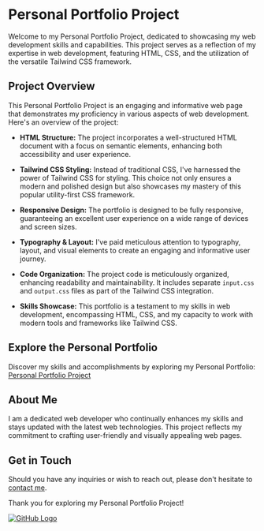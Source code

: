# Personal Portfolio Project

Welcome to my Personal Portfolio Project, dedicated to showcasing my web development skills and capabilities. This project serves as a reflection of my expertise in web development, featuring HTML, CSS, and the utilization of the versatile Tailwind CSS framework.

## Project Overview

This Personal Portfolio Project is an engaging and informative web page that demonstrates my proficiency in various aspects of web development. Here's an overview of the project:

- **HTML Structure:** The project incorporates a well-structured HTML document with a focus on semantic elements, enhancing both accessibility and user experience.

- **Tailwind CSS Styling:** Instead of traditional CSS, I've harnessed the power of Tailwind CSS for styling. This choice not only ensures a modern and polished design but also showcases my mastery of this popular utility-first CSS framework.

- **Responsive Design:** The portfolio is designed to be fully responsive, guaranteeing an excellent user experience on a wide range of devices and screen sizes.

- **Typography & Layout:** I've paid meticulous attention to typography, layout, and visual elements to create an engaging and informative user journey.

- **Code Organization:** The project code is meticulously organized, enhancing readability and maintainability. It includes separate `input.css` and `output.css` files as part of the Tailwind CSS integration.

- **Skills Showcase:** This portfolio is a testament to my skills in web development, encompassing HTML, CSS, and my capacity to work with modern tools and frameworks like Tailwind CSS.

## Explore the Personal Portfolio

Discover my skills and accomplishments by exploring my Personal Portfolio:
[Personal Portfolio Project](https://muhammad-uzair99.github.io/personal-portfolio-project/)

## About Me

I am a dedicated web developer who continually enhances my skills and stays updated with the latest web technologies. This project reflects my commitment to crafting user-friendly and visually appealing web pages.

## Get in Touch

Should you have any inquiries or wish to reach out, please don't hesitate to [contact me](mailto:uzairmaster97@gmail.com).

Thank you for exploring my Personal Portfolio Project!

[![GitHub Logo](/images/github-logo.png)](https://github.com/Muhammad-Uzair99)
